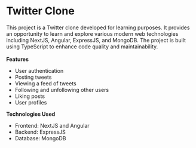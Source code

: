 # Twitter Clone
This project is a Twitter clone developed for learning purposes. It provides an opportunity to learn and explore various modern web technologies including NextJS, Angular, ExpressJS, and MongoDB. The project is built using TypeScript to enhance code quality and maintainability.<br><br>
**Features**
- User authentication
- Posting tweets
- Viewing a feed of tweets
- Following and unfollowing other users
- Liking posts
- User profiles
  
**Technologies Used**
- Frontend: NextJS and Angular
- Backend: ExpressJS
- Database: MongoDB
